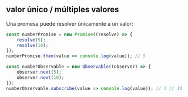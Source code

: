 ## valor único / múltiples valores

Una promesa puede resolver únicamente a un valor:

```javascript
const numberPromise = new Promise((resolve) => {
    resolve(5);
    resolve(10);
});
numberPromise.then(value => console.log(value)); // 5
```

```typescript
const numberObservable = new Observable((observer) => {
    observer.next(5);
    observer.next(10);
});
numberObservable.subscribe(value => console.log(value)); // 5 // 10
```

